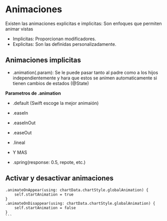 # Animaciones

Existen las animaciones explicitas e implicitas: Son enfoques que permiten animar vistas

- Implicitas: Proporcionan modificadores.
- Explicitas: Son las definidas personalizadamente.

## Animaciones implicitas

- .animation(.param): Se le puede pasar tanto al padre como a los hijos independientemente y hara que estos se animen automaticamente
si tienen cambios de estados (@State)

<strong>Parametros de .animation</strong>

- .default (Swift escoge la mejor animaión)
- .easeIn
- .easeInOut
- .easeOut
- .lineal
- Y MAS

- .spring(response: 0.5, repote, etc.)

## Activar y desactivar animaciones

````
.animateOnAppear(using: chartData.chartStyle.globalAnimation) {
    self.startAnimation = true
}
.animateOnDisappear(using: chartData.chartStyle.globalAnimation) {
    self.startAnimation = false
}
```
